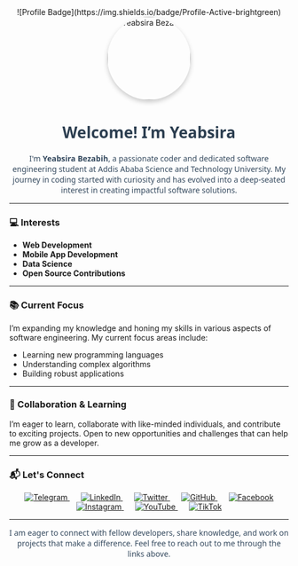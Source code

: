 <div align="center">
  ![Profile Badge](https://img.shields.io/badge/Profile-Active-brightgreen)
  <img src="https://your-photo-url-here" alt="Yeabsira Bezabih" width="150" style="border-radius: 50%; box-shadow: 0px 4px 8px rgba(0, 0, 0, 0.2);">
  
  <h1 style="font-family: 'Segoe UI', Tahoma, Geneva, Verdana, sans-serif; color: #2C3E50;">Welcome! I’m Yeabsira</h1>
  
  <p style="font-family: 'Segoe UI', Tahoma, Geneva, Verdana, sans-serif; color: #34495E; max-width: 600px; margin: auto;">
    I'm <strong>Yeabsira Bezabih</strong>, a passionate coder and dedicated software engineering student at Addis Ababa Science and Technology University. My journey in coding started with curiosity and has evolved into a deep-seated interest in creating impactful software solutions.
  </p>
</div>

---

### 💻 Interests
- **Web Development**
- **Mobile App Development**
- **Data Science**
- **Open Source Contributions**

---

### 📚 Current Focus
I’m expanding my knowledge and honing my skills in various aspects of software engineering. My current focus areas include:
- Learning new programming languages
- Understanding complex algorithms
- Building robust applications

---

### 🤝 Collaboration & Learning
I’m eager to learn, collaborate with like-minded individuals, and contribute to exciting projects. Open to new opportunities and challenges that can help me grow as a developer.

---

### 📬 Let's Connect
<div align="center">
  <a href="https://t.me/Yeabsira_Bezabih" style="margin: 0 10px;">
    <img src="https://img.shields.io/badge/Telegram-%2300BFFF.svg?style=for-the-badge&logo=telegram&logoColor=white" alt="Telegram">
  </a>
  <a href="https://www.linkedin.com/in/yeabsira-bezabih-a23082299" style="margin: 0 10px;">
    <img src="https://img.shields.io/badge/LinkedIn-%230077B5.svg?style=for-the-badge&logo=linkedin&logoColor=white" alt="LinkedIn">
  </a>
  <a href="https://x.com/YeabsiraBezabih" style="margin: 0 10px;">
    <img src="https://img.shields.io/badge/Twitter-%231DA1F2.svg?style=for-the-badge&logo=twitter&logoColor=white" alt="Twitter">
  </a>
  <a href="https://github.com/Yeabdevts" style="margin: 0 10px;">
    <img src="https://img.shields.io/badge/GitHub-%23121011.svg?style=for-the-badge&logo=github&logoColor=white" alt="GitHub">
  </a>
  <a href="https://www.facebook.com/Yeabsira.Bezabih7" style="margin: 0 10px;">
    <img src="https://img.shields.io/badge/Facebook-%231877F2.svg?style=for-the-badge&logo=facebook&logoColor=white" alt="Facebook">
  </a>
  <a href="https://www.instagram.com/yeabsira_bezabih" style="margin: 0 10px;">
    <img src="https://img.shields.io/badge/Instagram-%23E4405F.svg?style=for-the-badge&logo=instagram&logoColor=white" alt="Instagram">
  </a>
  <a href="https://www.youtube.com/@YeabsiraBezabih" style="margin: 0 10px;">
    <img src="https://img.shields.io/badge/YouTube-%23FF0000.svg?style=for-the-badge&logo=youtube&logoColor=white" alt="YouTube">
  </a>
  <a href="https://www.tiktok.com/@yeabsira_bezabih" style="margin: 0 10px;">
    <img src="https://img.shields.io/badge/TikTok-%23000000.svg?style=for-the-badge&logo=tiktok&logoColor=white" alt="TikTok">
  </a>
</div>

---

<div align="center">
  <p style="font-family: 'Segoe UI', Tahoma, Geneva, Verdana, sans-serif; color: #34495E;">
    I am eager to connect with fellow developers, share knowledge, and work on projects that make a difference. Feel free to reach out to me through the links above.
  </p>
</div>

<!---
Yeabdevts/Yeabdevts is a ✨ special ✨ repository because its `README.md` (this file) appears on your GitHub profile.
You can click the Preview link to take a look at your changes.
--->
